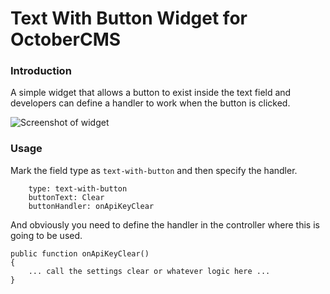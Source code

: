 # Text With Button Widget for OctoberCMS

### Introduction
A simple widget that allows a button to exist inside the text field and developers can define a handler to work when the button is clicked.

![Screenshot of widget](https://i.imgur.com/m9jYD3H.png)

### Usage
Mark the field type as `text-with-button` and then specify the handler.
```
    type: text-with-button
    buttonText: Clear
    buttonHandler: onApiKeyClear
```

And obviously you need to define the handler in the controller where this is going to be used.
```
public function onApiKeyClear()
{
    ... call the settings clear or whatever logic here ...
}
```